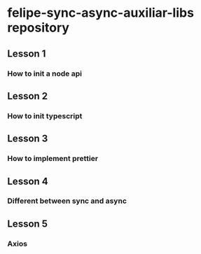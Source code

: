 # felipe-sync-async-auxiliar-libs repository

## Lesson 1

### How to init a node api

## Lesson 2

### How to init typescript

## Lesson 3

### How to implement prettier

## Lesson 4

### Different between sync and async

## Lesson 5

### Axios
